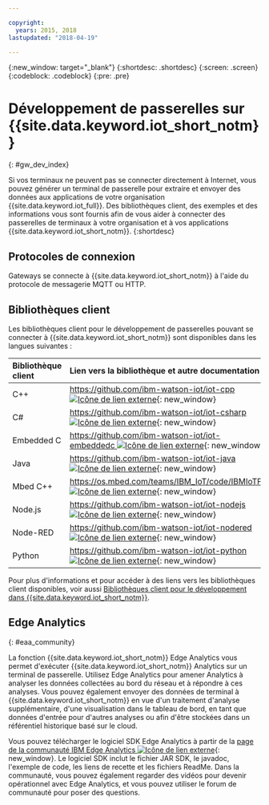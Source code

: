 ```yaml
---

copyright:
  years: 2015, 2018
lastupdated: "2018-04-19"

---
```


{:new_window: target="_blank"}
{:shortdesc: .shortdesc}
{:screen: .screen}
{:codeblock: .codeblock}
{:pre: .pre}

# Développement de passerelles sur {{site.data.keyword.iot_short_notm}}
{: #gw_dev_index}

Si vos terminaux ne peuvent pas se connecter directement à Internet, vous pouvez générer un terminal de passerelle pour extraire et envoyer des données aux applications de votre organisation {{site.data.keyword.iot_full}}. Des bibliothèques client, des exemples et des informations vous sont fournis afin de vous aider à connecter des passerelles de terminaux à votre organisation et à vos applications {{site.data.keyword.iot_short_notm}}.
{:shortdesc}

## Protocoles de connexion
Gateways se connecte à {{site.data.keyword.iot_short_notm}} à l'aide du protocole de messagerie MQTT ou HTTP. 

## Bibliothèques client
Les bibliothèques client pour le développement de passerelles pouvant se connecter à {{site.data.keyword.iot_short_notm}} sont disponibles dans les langues suivantes :

|Bibliothèque client |Lien vers la bibliothèque et autre documentation
|:---|:---
|C++|[https://github.com/ibm-watson-iot/iot-cpp ![Icône de lien externe](../../../icons/launch-glyph.svg "Icône de lien externe")](https://github.com/ibm-watson-iot/iot-cpp){: new_window}
|C#|[https://github.com/ibm-watson-iot/iot-csharp ![Icône de lien externe](../../../icons/launch-glyph.svg "Icône de lien externe")](https://github.com/ibm-watson-iot/iot-csharp){: new_window}
|Embedded C| [https://github.com/ibm-watson-iot/iot-embeddedc ![Icône de lien externe](../../../icons/launch-glyph.svg "Icône de lien externe")](https://github.com/ibm-watson-iot/iot-embeddedc){: new_window}
|Java|[https://github.com/ibm-watson-iot/iot-java ![Icône de lien externe](../../../icons/launch-glyph.svg "Icône de lien externe")](https://github.com/ibm-watson-iot/iot-java){: new_window}
|Mbed C++|[https://os.mbed.com/teams/IBM_IoT/code/IBMIoTF/ ![Icône de lien externe](../../../icons/launch-glyph.svg "Icône de lien externe")](https://os.mbed.com/teams/IBM_IoT/code/IBMIoTF/){: new_window}
|Node.js|[https://github.com/ibm-watson-iot/iot-nodejs ![Icône de lien externe](../../../icons/launch-glyph.svg "Icône de lien externe")](https://github.com/ibm-watson-iot/iot-nodejs){: new_window}
|Node-RED|[https://github.com/ibm-watson-iot/iot-nodered ![Icône de lien externe](../../../icons/launch-glyph.svg "Icône de lien externe")](https://github.com/ibm-watson-iot/iot-nodered){: new_window}
|Python|[https://github.com/ibm-watson-iot/iot-python ![Icône de lien externe](../../../icons/launch-glyph.svg "Icône de lien externe")](https://github.com/ibm-watson-iot/iot-python){: new_window}

Pour plus d'informations et pour accéder à des liens vers les bibliothèques client disponibles, voir aussi [Bibliothèques client pour le développement dans {{site.data.keyword.iot_short_notm}}](../iot_platform_client_lib.html).

## Edge Analytics
{: #eaa_community}

La fonction {{site.data.keyword.iot_short_notm}} Edge Analytics vous permet d'exécuter {{site.data.keyword.iot_short_notm}} Analytics sur un terminal de passerelle. Utilisez Edge Analytics pour amener Analytics à analyser les données collectées au bord du réseau et à répondre à ces analyses. Vous pouvez également envoyer des données de terminal à {{site.data.keyword.iot_short_notm}} en vue d'un traitement d'analyse supplémentaire, d'une visualisation dans le tableau de bord, en tant que données d'entrée pour d'autres analyses ou afin d'être stockées dans un référentiel historique basé sur le cloud.

Vous pouvez télécharger le logiciel SDK Edge Analytics à partir de la [page de la communauté IBM Edge Analytics ![Icône de lien externe](../../../icons/launch-glyph.svg "Icône de lien externe")](https://www.ibm.com/developerworks/community/groups/service/html/communitystart?communityUuid=3df173af-0c21-4b9c-9fd1-e8e5561ef460&ftHelpTip=true){: new_window}. Le logiciel SDK inclut le fichier JAR SDK, le javadoc, l'exemple de code, les liens de recette et les fichiers ReadMe. Dans la communauté, vous pouvez également regarder des vidéos pour devenir opérationnel avec Edge Analytics, et vous pouvez utiliser le forum de communauté pour poser des questions.
